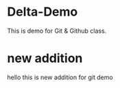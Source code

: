 # Delta-Demo
This is  demo for Git &amp; Github class.

# new addition
hello this is new addition for git demo